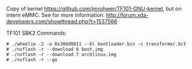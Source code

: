 Copy of kernel https://github.com/jmrohwer/TF101-GNU-kernel, but on intern eMMC.
See for more information: http://forum.xda-developers.com/showthread.php?t=1537566

TF101 SBK2 Commands:

    # ./wheelie -2 -o 0x300d8011 --bl bootloader.bin -c transformer.bct
    # ./nvflash -r --download 6 boot.img
    # ./nvflash -r --download 7 archlinux.img
    # ./nvflash -r --go
